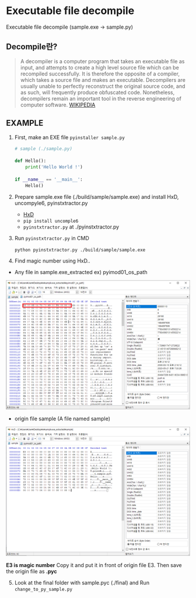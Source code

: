 # Executable file decompile

Executable file decompile (sample.exe → sample.py)

## Decompile란?
>A decompiler is a computer program that takes an executable file as input, and attempts to create a high level source file which can be recompiled successfully. It is therefore the opposite of a compiler, which takes a source file and makes an executable. Decompilers are usually unable to perfectly reconstruct the original source code, and as such, will frequently produce obfuscated code. Nonetheless, decompilers remain an important tool in the reverse engineering of computer software.
[WIKIPEDIA](https://en.wikipedia.org/wiki/Decompiler)

## EXAMPLE

1. First, make an EXE file ```pyinstaller sample.py```

    ```python
    # sample (./sample.py)

    def Hello():
        print('Hello World !')

    if __name__ == '__main__':
        Hello()
    ```

2. Prepare sample.exe file (./build/sample/sample.exe) and install HxD, uncompyle6, pyinstxtractor.py
    - [HxD](https://mh-nexus.de/en/hxd/)
    - ```pip install uncomple6```
    - ```pyinstxtractor.py``` at ./pyinstxtractor.py

3. Run ```pyinstxtractor.py``` in CMD

    ``` python pyinstxtractor.py ./build/sample/sample.exe ```

4. Find magic number using HxD..

- Any file in sample.exe_extracted ex) pyimod01_os_path

<p align=center>
    <img src="https://github.com/Xenia101/Executable-file-decompile/blob/master/img/pyimod01_os_path.PNG?raw=true"/>
</p>

- origin file sample (A file named sample)

<p align=center>
    <img src="https://github.com/Xenia101/Executable-file-decompile/blob/master/img/sample.PNG?raw=true"/>
</p>

**E3 is magic number** Copy it and put it in front of origin file E3. Then save the origin file as **.pyc**

5. Look at the final folder with sample.pyc (./final) and Run ```change_to_py_sample.py```

